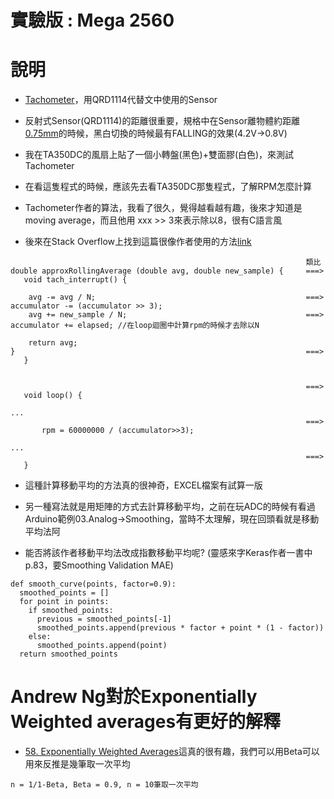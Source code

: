# 實驗版 : Mega 2560

# 說明
* [Tachometer](https://learn.adafruit.com/pro-trinket-tachometer?view=all)，用QRD1114代替文中使用的Sensor

* 反射式Sensor(QRD1114)的距離很重要，規格中在Sensor離物體約距離[0.75mm](https://cdn.sparkfun.com/assets/learn_tutorials/5/1/6/measured-voltage.png)的時候，黑白切換的時候最有FALLING的效果(4.2V->0.8V)

* 我在TA350DC的風扇上貼了一個小轉盤(黑色)+雙面膠(白色)，來測試Tachometer

* 在看這隻程式的時候，應該先去看TA350DC那隻程式，了解RPM怎麼計算

* Tachometer作者的算法，我看了很久，覺得越看越有趣，後來才知道是moving average，而且他用 xxx >> 3來表示除以8，很有C語言風

* 後來在Stack Overflow上找到這篇很像作者使用的方法[link](how-to-calculate-moving-average-without-keeping-the-count-and-data-total)

```
                                                                  類比
double approxRollingAverage (double avg, double new_sample) {     ===>    void tach_interrupt() {

    avg -= avg / N;                                               ===>       accumulator -= (accumulator >> 3);
    avg += new_sample / N;                                        ===>       accumulator += elapsed; //在loop迴圈中計算rpm的時候才去除以N

    return avg;
}                                                                 ===>    }


                                                                  ===>    void loop() {
                                                                                      ...
                                                                  ===>        rpm = 60000000 / (accumulator>>3);
                                                                                      ... 
                                                                  ===>    }
```

* 這種計算移動平均的方法真的很神奇，EXCEL檔案有試算一版

* 另一種寫法就是用矩陣的方式去計算移動平均，之前在玩ADC的時候有看過Arduino範例03.Analog->Smoothing，當時不太理解，現在回頭看就是移動平均法阿

* 能否將該作者移動平均法改成指數移動平均呢? (靈感來字Keras作者一書中p.83，要Smoothing Validation MAE)
```
def smooth_curve(points, factor=0.9):
  smoothed_points = []
  for point in points:
    if smoothed_points:
      previous = smoothed_points[-1]
      smoothed_points.append(previous * factor + point * (1 - factor))
    else:
      smoothed_points.append(point)
  return smoothed_points
```

# Andrew Ng對於Exponentially Weighted averages有更好的解釋
* [58. Exponentially Weighted Averages](https://www.youtube.com/watch?v=wJBcz7FyLzg&list=PLBAGcD3siRDguyYYzhVwZ3tLvOyyG5k6K&index=58)這真的很有趣，我們可以用Beta可以用來反推是幾筆取一次平均
```
n = 1/1-Beta, Beta = 0.9, n = 10筆取一次平均
```
